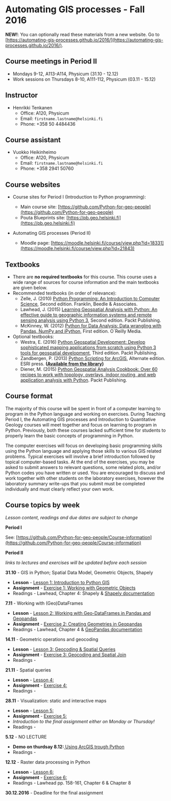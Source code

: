 # Automating GIS processes - Fall 2016

**NEW!**: You can optionally read these materials from a new website. Go to [https://automating-gis-processes.github.io/2016/](https://automating-gis-processes.github.io/2016/).

## Course meetings in Period II

- Mondays 9-12, A113-A114, Physicum (31.10 - 12.12)
- Work sessions on Thursdays 8-10, A111-112, Physicum (03.11 - 15.12)

## Instructor

- Henrikki Tenkanen
  - Office: A120, Physicum
  - Email: `firstname.lastname@helsinki.fi`
  - Phone: +358 50 4484436
  
## Course assistant

- Vuokko Heikinheimo
  - Office: A120, Physicum
  - Email: `firstname.lastname@helsinki.fi`
  - Phone: +358 2941 50760 
  
## Course websites

- Course sites for Period I (Introduction to Python programming):
  - Main course site: [https://github.com/Python-for-geo-people](https://github.com/Python-for-geo-people)
  - Pouta Blueprints site: [https://pb.geo.helsinki.fi](https://pb.geo.helsinki.fi)

- Automating GIS processes (Period II)
  - Moodle page: [https://moodle.helsinki.fi/course/view.php?id=18331](https://moodle.helsinki.fi/course/view.php?id=21843)
  
## Textbooks

- There are **no required textbooks** for this course. This course uses a wide range of sources for course information and the main textbooks are given below.
- Recommended textbooks (in order of relevance):
  - Zelle, J. (2010) [Python Programming: An Introduction to Computer Science](http://mcsp.wartburg.edu/zelle/python/ppics2/index.html), Second edition. Franklin, Beedle & Associates.
  - Lawhead, J. (2015) [Learning Geospatial Analysis with Python: An effective guide to geographic information systems and remote sensing analysis using Python 3](https://www.packtpub.com/application-development/learning-geospatial-analysis-python-second-edition), Second edition. Packt Publishing.
  - McKinney, W. (2012) [Python for Data Analysis: Data wrangling with Pandas, NumPy and iPython](http://www.amazon.com/Python-Data-Analysis-Wrangling-IPython/dp/1449319793), First edition. O´Reilly Media.
- Optional textbooks:
  - Westra, E. (2016) [Python Geospatial Development: Develop sophisticated mapping applications from scratch using Python 3 tools for geospatial development](https://www.packtpub.com/application-development/python-geospatial-development-third-edition), Third edition. Packt Publishing.
  - Zandbergen, P. (2013) [Python Scripting for ArcGIS](https://www.amazon.com/Python-Scripting-ArcGIS-Paul-Zandbergen/dp/1589482824/ref=asap_bc?ie=UTF8), Alternate edition. ESRI press. **([Available from the library](https://helka.linneanet.fi/cgi-bin/Pwebrecon.cgi?Search_Arg=Python+scripting+for+ArcGIS&Search_Code=TALL&SL=None&PID=PNf7cMJlQOsRhdelSvtktIwh3_E04&SEQ=20160912155918&CNT=50&HIST=1&SEARCH_FROM_TITLES_PAGE=Y))**  
  - Diener, M. (2015) [Python Geospatial Analysis Cookbook: Over 60 recipes to work with topology, overlays, indoor routing, and web application analysis with Python](https://www.packtpub.com/big-data-and-business-intelligence/python-geospatial-analysis-cookbook). Packt Publishing.
  
## Course format

The majority of this course will be spent in front of a computer learning to program in the Python language and working on exercises.
During Teaching Period I, the Automating GIS processes and Introduction to Quantitative Geology courses will meet together and focus on 
learning to program in Python. Previously, both these courses lacked sufficient time for students to properly learn the basic concepts of programming in Python.

The computer exercises will focus on developing basic programming skills using the Python language and applying those skills to various GIS related problems. 
Typical exercises will involve a brief introduction followed by topical computer-based tasks. At the end of the exercises, you may be asked to submit answers 
to relevant questions, some related plots, and/or Python codes you have written or used. You are encouraged to discuss and work together with other students 
on the laboratory exercises, however the laboratory summary write-ups that you submit must be completed individually and must clearly reflect your own work.

## Course topics by week
 *Lesson content, readings and due dates are subject to change*
 
**Period I**
 
See: [https://github.com/Python-for-geo-people/Course-information](https://github.com/Python-for-geo-people/Course-information)
 
**Period II**

*links to lectures and exercises will be updated before each session*

**31.10** - GIS in Python; Spatial Data Model, Geometric Objects, Shapely

[comment]: # (Link to Classroom when it is done and course has started: https://classroom.github.com/assignment-invitations/c1252e0b9df12b27f1e39d557e918ae5)
- **Lesson** - [Lesson 1: Introduction to Python GIS](https://github.com/Automating-GIS-processes/Lesson-1-Intro-Python-GIS)
- **Assignment** - [Exercise 1: Working with Geometric Objects](https://classroom.github.com/assignment-invitations/c1252e0b9df12b27f1e39d557e918ae5) 
- Readings - Lawhead, Chapter 4: Shapely & [Shapely documentation](http://toblerity.org/shapely/manual.html)

**7.11** - Working with (Geo)DataFrames 

[comment]: # (Link to Classroom when it is done and week has started: https://classroom.github.com/assignment-invitations/f6f1d09cc0e970fcec4f3556b6754f4d)
- **Lesson** - [Lesson 2: Working with Geo-DataFrames in Pandas and Geopandas](https://github.com/Automating-GIS-processes/Lesson-2-Geo-DataFrames)
- **Assignment** - [Exercise 2: Creating Geometries in Geopandas](https://classroom.github.com/assignment-invitations/f6f1d09cc0e970fcec4f3556b6754f4d)
- Readings - Lawhead, Chapter 4 & [GeoPandas documentation](http://geopandas.org/data_structures.html#geodataframe)

**14.11** - Geometric operations and geocoding
- **Lesson** - [Lesson 3: Geocoding & Spatial Queries](https://github.com/Automating-GIS-processes/Lesson-3-Geocoding-Spatial-Queries#lesson-3-geocoding--spatial-queries)
- **Assignment** - [Exercise 3: Geocoding and Spatial Join](https://classroom.github.com/assignment-invitations/dfc931a86070034e3b7e3908dc56f7cd)
- Readings - 

**21.11** - Spatial queries 
- **Lesson** - [Lesson 4: ]()
- **Assignment** - [Exercise 4: ]()
- Readings - 

**28.11** -  Visualization: static and interactive maps 
- **Lesson** - [Lesson 5: ]()
- **Assignment** - [Exercise 5: ]() 
- *Introduction to the final assignment either on Monday or Thursday!*
- Readings - 

**5.12** -  NO LECTURE 
- **Demo on thurdsay 8.12:**[ Using ArcGIS trough Python ]()
- Readings - 

**12.12** - Raster data processing in Python
- **Lesson** - [Lesson 6: ]()
- **Assignment** - [Exercise 6: ]()
- Readings - Lawhead pp. 158-161, Chapter 6 & Chapter 8

**30.12.2016** - Deadline for the final assignment
 
